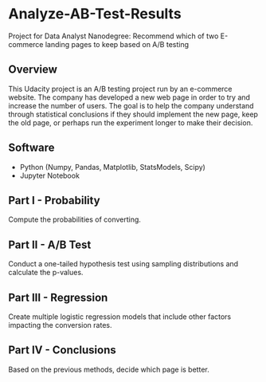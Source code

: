 # Analyze-AB-Test-Results
Project for Data Analyst Nanodegree: Recommend which of two E-commerce landing pages to keep based on A/B testing

## Overview
This Udacity project is an A/B testing project run by an e-commerce website. The company has developed a new web page in order to try and increase the number of users. The goal is to help the company understand through statistical conclusions if they should implement the new page, keep the old page, or perhaps run the experiment longer to make their decision.

## Software
* Python (Numpy, Pandas, Matplotlib, StatsModels, Scipy)
* Jupyter Notebook

## Part I - Probability
Compute the probabilities of converting.

## Part II - A/B Test
Conduct a one-tailed hypothesis test using sampling distributions and calculate the p-values.

## Part III - Regression
Create multiple logistic regression models that include other factors impacting the conversion rates.

## Part IV - Conclusions
Based on the previous methods, decide which page is better.
